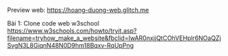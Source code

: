 Preview web: https://hoang-duong-web.glitch.me

Bài 1:
Clone code web w3school
https://www.w3schools.com/howto/tryit.asp?filename=tryhow_make_a_website&fbclid=IwAR0nxjjQtCOhVEHplr6NOaQZjSvgN3L8GiqnN48N0D9hm18Bqxv-RqUpPng